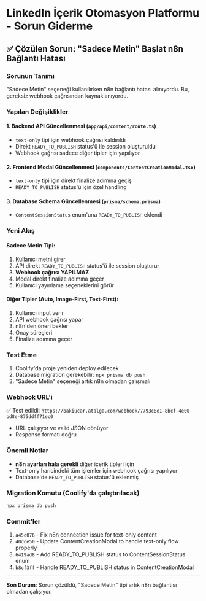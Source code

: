 # LinkedIn İçerik Otomasyon Platformu - Sorun Giderme

## ✅ Çözülen Sorun: "Sadece Metin" Başlat n8n Bağlantı Hatası

### Sorunun Tanımı
"Sadece Metin" seçeneği kullanılırken n8n bağlantı hatası alınıyordu. Bu, gereksiz webhook çağrısından kaynaklanıyordu.

### Yapılan Değişiklikler

#### 1. Backend API Güncellenmesi (`app/api/content/route.ts`)
- `text-only` tipi için webhook çağrısı kaldırıldı
- Direkt `READY_TO_PUBLISH` status'ü ile session oluşturuldu
- Webhook çağrısı sadece diğer tipler için yapılıyor

#### 2. Frontend Modal Güncellenmesi (`components/ContentCreationModal.tsx`)
- `text-only` tipi için direkt finalize adımına geçiş
- `READY_TO_PUBLISH` status'ü için özel handling

#### 3. Database Schema Güncellenmesi (`prisma/schema.prisma`)
- `ContentSessionStatus` enum'una `READY_TO_PUBLISH` eklendi

### Yeni Akış

#### Sadece Metin Tipi:
1. Kullanıcı metni girer
2. API direkt `READY_TO_PUBLISH` status'ü ile session oluşturur
3. **Webhook çağrısı YAPILMAZ**
4. Modal direkt finalize adımına geçer
5. Kullanıcı yayınlama seçeneklerini görür

#### Diğer Tipler (Auto, Image-First, Text-First):
1. Kullanıcı input verir
2. API webhook çağrısı yapar
3. n8n'den öneri bekler
4. Onay süreçleri
5. Finalize adımına geçer

### Test Etme

1. Coolify'da proje yeniden deploy edilecek
2. Database migration gerekebilir: `npx prisma db push`
3. "Sadece Metin" seçeneği artık n8n olmadan çalışmalı

### Webhook URL'i
✅ Test edildi: `https://bakiucar.atalga.com/webhook/7793c8e1-8bcf-4e00-bd8e-875ddff71ec0`
- URL çalışıyor ve valid JSON dönüyor
- Response formatı doğru

### Önemli Notlar

- **n8n ayarları hala gerekli** diğer içerik tipleri için
- Text-only haricindeki tüm işlemler için webhook çağrısı yapılıyor
- Database'de `READY_TO_PUBLISH` status'ü eklenmiş

### Migration Komutu (Coolify'da çalıştırılacak)

```bash
npx prisma db push
```

### Commit'ler

1. `a45c076` - Fix n8n connection issue for text-only content
2. `40dce50` - Update ContentCreationModal to handle text-only flow properly  
3. `6419ad8` - Add READY_TO_PUBLISH status to ContentSessionStatus enum
4. `b8cf3ff` - Handle READY_TO_PUBLISH status in ContentCreationModal

---

**Son Durum**: Sorun çözüldü, "Sadece Metin" tipi artık n8n bağlantısı olmadan çalışıyor.
